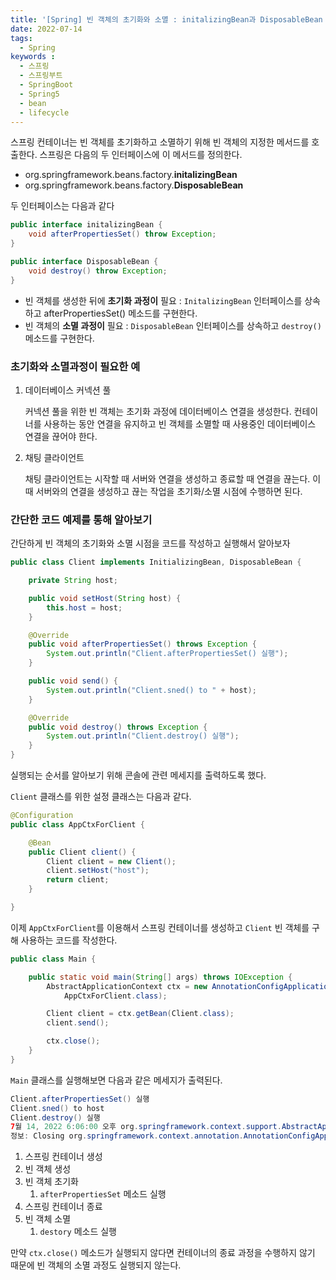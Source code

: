 ```yaml
---
title: '[Spring] 빈 객체의 초기화와 소멸 : initalizingBean과 DisposableBean 인터페이스 '
date: 2022-07-14
tags:
  - Spring
keywords :
  - 스프링
  - 스프링부트
  - SpringBoot
  - Spring5
  - bean
  - lifecycle
---
```

스프링 컨테이너는 빈 객체를 초기화하고 소멸하기 위해 빈 객체의 지정한 메서드를 호출한다. 스프링은 다음의 두 인터페이스에 이 메서드를 정의한다.

- org.springframework.beans.factory.**initalizingBean**
- org.springframework.beans.factory.**DisposableBean**

두 인터페이스는 다음과 같다

```java
public interface initalizingBean {
	void afterPropertiesSet() throw Exception;
}

public interface DisposableBean {
	void destroy() throw Exception;
}
```

- 빈 객체를 생성한 뒤에 **초기화 과정이** 필요 : `InitalizingBean` 인터페이스를 상속하고 afterPropertiesSet() 메소드를 구현한다.
- 빈 객체의 **소멸 과정이** 필요 :  `DisposableBean` 인터페이스를 상속하고 `destroy()` 메소드를 구현한다.

### 초기화와 소멸과정이 필요한 예

1. 데이터베이스 커넥션 풀
    
    커넥션 풀을 위한 빈 객체는 초기화 과정에 데이터베이스 연결을 생성한다. 컨테이너를 사용하는 동안 연결을 유지하고 빈 객체를 소멸할 때 사용중인 데이터베이스 연결을 끊어야 한다.
    
2. 채팅 클라이언트
    
    채팅 클라이언트는 시작할 때 서버와 연결을 생성하고 종료할 때 연결을 끊는다. 이때 서버와의 연결을 생성하고 끊는 작업을 초기화/소멸 시점에 수행하면 된다.
    

### 간단한 코드 예제를 통해 알아보기

간단하게 빈 객체의 초기화와 소멸 시점을 코드를 작성하고 실행해서 알아보자

```java
public class Client implements InitializingBean, DisposableBean {

    private String host;

    public void setHost(String host) {
        this.host = host;
    }

    @Override
    public void afterPropertiesSet() throws Exception {
        System.out.println("Client.afterPropertiesSet() 실행");
    }

    public void send() {
        System.out.println("Client.sned() to " + host);
    }

    @Override
    public void destroy() throws Exception {
        System.out.println("Client.destroy() 실행");
    }
}
```

실행되는 순서를 알아보기 위해 콘솔에 관련 메세지를 출력하도록 했다.

`Client` 클래스를 위한 설정 클래스는 다음과 같다.

```java
@Configuration
public class AppCtxForClient {

    @Bean
    public Client client() {
        Client client = new Client();
        client.setHost("host");
        return client;
    }

}
```

이제 `AppCtxForClient`를 이용해서 스프링 컨테이너를 생성하고 `Client` 빈 객체를 구해 사용하는 코드를 작성한다.

```java
public class Main {

    public static void main(String[] args) throws IOException {
        AbstractApplicationContext ctx = new AnnotationConfigApplicationContext(
            AppCtxForClient.class);

        Client client = ctx.getBean(Client.class);
        client.send();

        ctx.close();
    }
}
```

`Main` 클래스를 실행해보면 다음과 같은 메세지가 출력된다.

```java
Client.afterPropertiesSet() 실행
Client.sned() to host
Client.destroy() 실행
7월 14, 2022 6:06:00 오후 org.springframework.context.support.AbstractApplicationContext doClose
정보: Closing org.springframework.context.annotation.AnnotationConfigApplicationContext@4b952a2d: startup date [Thu Jul 14 18:05:59 KST 2022]; root of context hierarchy
```

1. 스프링 컨테이너 생성
2. 빈 객체 생성
3. 빈 객체 초기화
    1. `afterPropertiesSet` 메소드 실행
4. 스프링 컨테이너 종료
5. 빈 객체 소멸
    1. `destory` 메소드 실행

만약 `ctx.close()` 메소드가 실행되지 않다면 컨테이너의 종료 과정을 수행하지 않기 때문에 빈 객체의 소멸 과정도 실행되지 않는다.